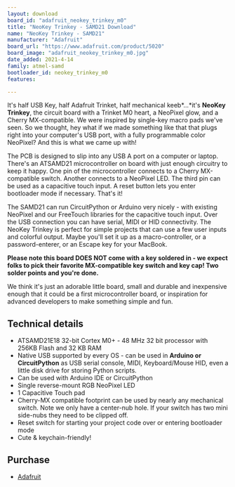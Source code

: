 ```yaml
---
layout: download
board_id: "adafruit_neokey_trinkey_m0"
title: "NeoKey Trinkey - SAMD21 Download"
name: "NeoKey Trinkey - SAMD21"
manufacturer: "Adafruit"
board_url: "https://www.adafruit.com/product/5020"
board_image: "adafruit_neokey_trinkey_m0.jpg"
date_added: 2021-4-14
family: atmel-samd
bootloader_id: neokey_trinkey_m0
features:

---
```


It's half USB Key, half Adafruit Trinket, half mechanical keeb*...*it's **NeoKey Trinkey**, the circuit board with a Trinket M0 heart, a NeoPixel glow, and a Cherry MX-compatible. We were inspired by single-key macro pads we've seen. So we thought, hey what if we made something like that that plugs right into your computer's USB port, with a fully programmable color NeoPixel? And this is what we came up with!

The PCB is designed to slip into any USB A port on a computer or laptop. There's an ATSAMD21 microcontroller on board with just enough circuitry to keep it happy. One pin of the microcontroller connects to a Cherry MX-compatible switch. Another connects to a NeoPixel LED. The third pin can be used as a capacitive touch input. A reset button lets you enter bootloader mode if necessary. That's it!

The SAMD21 can run CircuitPython or Arduino very nicely - with existing NeoPixel and our FreeTouch libraries for the capacitive touch input. Over the USB connection you can have serial, MIDI or HID connectivity. The NeoKey Trinkey is perfect for simple projects that can use a few user inputs and colorful output. Maybe you'll set it up as a macro-controller, or a password-enterer, or an Escape key for your MacBook.

**Please note this board DOES NOT come with a key soldered in - we expect folks to pick their favorite MX-compatible key switch and key cap! Two solder points and you're done.**

We think it's just an adorable little board, small and durable and inexpensive enough that it could be a first microcontroller board, or inspiration for advanced developers to make something simple and fun.

## Technical details

- ATSAMD21E18 32-bit Cortex M0+ - 48 MHz 32 bit processor with 256KB Flash and 32 KB RAM
- Native USB supported by every OS - can be used in **Arduino or CircuitPython** as USB serial console, MIDI, Keyboard/Mouse HID, even a little disk drive for storing Python scripts.
- Can be used with Arduino IDE or CircuitPython
- Single reverse-mount RGB NeoPixel LED
- 1 Capacitive Touch pad
- Cherry-MX compatible footprint can be used by nearly any mechanical switch. Note we only have a center-nub hole. If your switch has two mini side-nubs they need to be clipped off.
- Reset switch for starting your project code over or entering bootloader mode
- Cute & keychain-friendly!

## Purchase

* [Adafruit](https://www.adafruit.com/product/5020)
